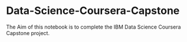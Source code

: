 # Data-Science-Coursera-Capstone
The Aim of this notebook is to complete the IBM Data Science Coursera Capstone project.
